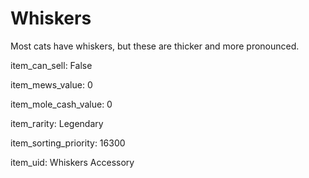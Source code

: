 # Whiskers

Most cats have whiskers, but these are thicker and more pronounced.

item_can_sell: False

item_mews_value: 0

item_mole_cash_value: 0

item_rarity: Legendary

item_sorting_priority: 16300

item_uid: Whiskers Accessory